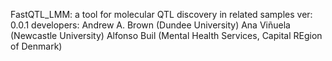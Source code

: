 FastQTL_LMM: a tool for molecular QTL discovery in related samples
ver: 0.0.1
developers: Andrew A. Brown (Dundee University)
            Ana Viñuela (Newcastle University)
            Alfonso Buil (Mental Health Services, Capital REgion of Denmark)
